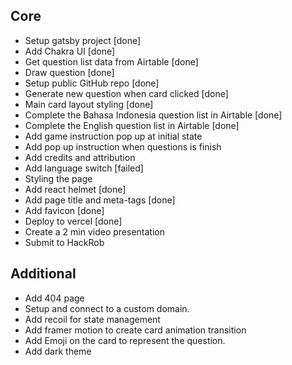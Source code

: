 ## Core
- Setup gatsby project [done]
- Add Chakra UI [done]
- Get question list data from Airtable [done]
- Draw question [done]
- Setup public GitHub repo [done]
- Generate new question when card clicked [done]
- Main card layout styling [done]
- Complete the Bahasa Indonesia question list in Airtable [done]
- Complete the English question list in Airtable [done]
- Add game instruction pop up at initial state
- Add pop up instruction when questions is finish
- Add credits and attribution
- Add language switch [failed]
- Styling the page
- Add react helmet [done]
- Add page title and meta-tags [done]
- Add favicon [done]
- Deploy to vercel [done]
- Create a 2 min video presentation
- Submit to HackRob

## Additional
- Add 404 page
- Setup and connect to a custom domain.
- Add recoil for state management
- Add framer motion to create card animation transition
- Add Emoji on the card to represent the question.
- Add dark theme